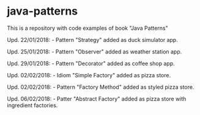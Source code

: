 # java-patterns
This is a repository with code examples of book "Java Patterns"

Upd. 22/01/2018:
	- Pattern "Strategy" added as duck simulator app.
	
Upd. 25/01/2018:
	- Pattern "Observer" added as weather station app.

Upd. 29/01/2018:
	- Pattern "Decorator" added as coffee shop app.
	
Upd. 02/02/2018:
	- Idiom "Simple Factory" added as pizza store.
	
Upd. 02/02/2018:
	- Pattern "Factory Method" added as styled pizza store.
	
Upd. 06/02/2018:
	- Patter "Abstract Factory" added as pizza store with ingredient factories.